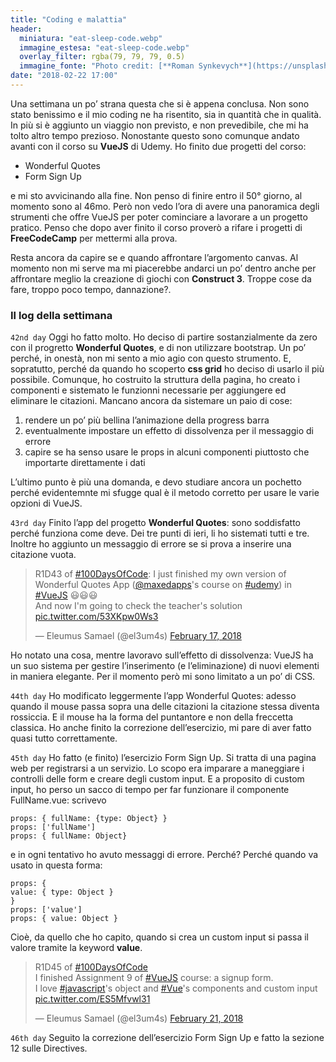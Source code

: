 ```yaml
---
title: "Coding e malattia"
header:
  miniatura: "eat-sleep-code.webp"
  immagine_estesa: "eat-sleep-code.webp"
  overlay_filter: rgba(79, 79, 79, 0.5)
  immagine_fonte: "Photo credit: [**Roman Synkevych**](https://unsplash.com/@synkevych)"
date: "2018-02-22 17:00"
---
```


Una settimana un po’ strana questa che si è appena conclusa. Non sono stato benissimo e il mio coding ne ha risentito, sia in quantità che in qualità. In più si è aggiunto un viaggio non previsto, e non prevedibile, che mi ha tolto altro tempo prezioso. Nonostante questo sono comunque andato avanti con il corso su **VueJS** di Udemy. Ho finito due progetti del corso:

  - Wonderful Quotes
  - Form Sign Up

e mi sto avvicinando alla fine. Non penso di finire entro il 50° giorno, al momento sono al 46mo. Però non vedo l’ora di avere una panoramica degli strumenti che offre VueJS per poter cominciare a lavorare a un progetto pratico. Penso che dopo aver finito il corso proverò a rifare i progetti di **FreeCodeCamp** per mettermi alla prova.

Resta ancora da capire se e quando affrontare l’argomento canvas. Al momento non mi serve ma mi piacerebbe andarci un po’ dentro anche per affrontare meglio la creazione di giochi con **Construct 3**. Troppe cose da fare, troppo poco tempo, dannazione?.

### Il log della settimana

`42nd day` Oggi ho fatto molto. Ho deciso di partire sostanzialmente da zero con il progretto **Wonderful Quotes**, e di non utilizzare bootstrap. Un po’ perché, in onestà, non mi sento a mio agio con questo strumento. E, sopratutto, perché da quando ho scoperto **css grid** ho deciso di usarlo il più possibile. Comunque, ho costruito la struttura della pagina, ho creato i componenti e sistemato le funzionni necessarie per aggiungere ed eliminare le citazioni. Mancano ancora da sistemare un paio di cose:

  1. rendere un po’ più bellina l’animazione della progress barra
  2. eventualmente impostare un effetto di dissolvenza per il messaggio di errore
  3. capire se ha senso usare le props in alcuni componenti piuttosto che importarte direttamente i dati

L’ultimo punto è più una domanda, e devo studiare ancora un pochetto perché evidentemnte mi sfugge qual è il metodo corretto per usare le varie opzioni di VueJS.

`43rd day` Finito l’app del progetto **Wonderful Quotes**: sono soddisfatto perché funziona come deve. Dei tre punti di ieri, li ho sistemati tutti e tre. Inoltre ho aggiunto un messaggio di errore se si prova a inserire una citazione vuota.

<blockquote class="twitter-tweet"><p lang="en" dir="ltr">R1D43 of <a href="https://twitter.com/hashtag/100DaysOfCode?src=hash&amp;ref_src=twsrc%5Etfw">#100DaysOfCode</a>: I just finished my own version of Wonderful Quotes App (<a href="https://twitter.com/maxedapps?ref_src=twsrc%5Etfw">@maxedapps</a>&#39;s course on <a href="https://twitter.com/hashtag/udemy?src=hash&amp;ref_src=twsrc%5Etfw">#udemy</a>) in <a href="https://twitter.com/hashtag/VueJS?src=hash&amp;ref_src=twsrc%5Etfw">#VueJS</a> 😃😃😃<br>And now I&#39;m going to check the teacher&#39;s solution <a href="https://t.co/53XKpw0Ws3">pic.twitter.com/53XKpw0Ws3</a></p>&mdash; Eleumus Samael (@el3um4s) <a href="https://twitter.com/el3um4s/status/965001724657307649?ref_src=twsrc%5Etfw">February 17, 2018</a></blockquote> <script async src="https://platform.twitter.com/widgets.js" charset="utf-8"></script>

Ho notato una cosa, mentre lavoravo sull’effetto di dissolvenza: VueJS ha un suo sistema per gestire l’inserimento (e l’eliminazione) di nuovi elementi in maniera elegante. Per il momento però mi sono limitato a un po’ di CSS.

`44th day` Ho modificato leggermente l’app Wonderful Quotes: adesso quando il mouse passa sopra una delle citazioni la citazione stessa diventa rossiccia. E il mouse ha la forma del puntantore e non della freccetta classica. Ho anche finito la correzione dell’esercizio, mi pare di aver fatto quasi tutto correttamente.

`45th day` Ho fatto (e finito) l’esercizio Form Sign Up. Si tratta di una pagina web per registrarsi a un servizio. Lo scopo era imparare a maneggiare i controlli delle form e creare degli custom input. E a proposito di custom input, ho perso un sacco di tempo per far funzionare il componente FullName.vue: scrivevo

```
props: { fullName: {type: Object} }
props: ['fullName']
props: { fullName: Object}
```

e in ogni tentativo ho avuto messaggi di errore. Perché? Perché quando va usato in questa forma:

```
props: {
value: { type: Object }
}
props: ['value']
props: { value: Object }
```

Cioè, da quello che ho capito, quando si crea un custom input si passa il valore tramite la keyword **value**.

<blockquote class="twitter-tweet"><p lang="en" dir="ltr">R1D45 of <a href="https://twitter.com/hashtag/100DaysOfCode?src=hash&amp;ref_src=twsrc%5Etfw">#100DaysOfCode</a><br>I finished Assignment 9 of <a href="https://twitter.com/hashtag/VueJS?src=hash&amp;ref_src=twsrc%5Etfw">#VueJS</a> course: a signup form.<br>I love <a href="https://twitter.com/hashtag/javascript?src=hash&amp;ref_src=twsrc%5Etfw">#javascript</a>&#39;s object and <a href="https://twitter.com/hashtag/Vue?src=hash&amp;ref_src=twsrc%5Etfw">#Vue</a>&#39;s components and custom input <a href="https://t.co/ES5Mfvwl31">pic.twitter.com/ES5Mfvwl31</a></p>&mdash; Eleumus Samael (@el3um4s) <a href="https://twitter.com/el3um4s/status/966383139999440897?ref_src=twsrc%5Etfw">February 21, 2018</a></blockquote> <script async src="https://platform.twitter.com/widgets.js" charset="utf-8"></script>

`46th day` Seguito la correzione dell’esercizio Form Sign Up e fatto la sezione 12 sulle Directives.
